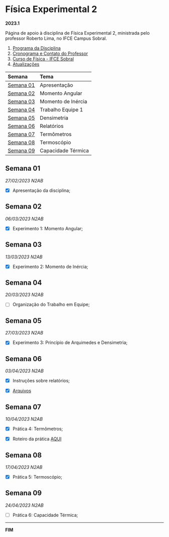 # Física Experimental 2

**2023.1**

Página de apoio à disciplina de Física Experimental 2, ministrada pelo professor Roberto Lima, no IFCE Campus Sobral.

1. [Programa da Disciplina](files/FEXP2_programa.pdf)
2. [Cronograma e Contato do Professor](files/FEXP2_plano.pdf)
3. [Curso de Física - IFCE Sobral](https://ifce.edu.br/sobral/campus-sobral/cursos/superiores/licenciatura/fisica)
4. [Atualizações](https://github.com/robertolccj/FEXP2_23a/commits/main)



| Semana                  | Tema               |
| :---                    | :---               |
| [Semana 01](#semana-01) | Apresentação       |
| [Semana 02](#semana-02) | Momento Angular    |
| [Semana 03](#semana-03) | Momento de Inércia |
| [Semana 04](#semana-04) | Trabalho Equipe 1  |
| [Semana 05](#semana-05) | Densimetria        |
| [Semana 06](#semana-06) | Relatórios         |
| [Semana 07](#semana-07) | Termômetros        |
| [Semana 08](#semana-08) | Termoscópio        |
| [Semana 09](#semana-09) | Capacidade Térmica |



## Semana 01

*27/02/2023 N2AB*

 - [x] Apresentação da disciplina;



## Semana 02

*06/03/2023 N2AB*

 - [x] Experimento 1: Momento Angular;



## Semana 03

*13/03/2023 N2AB*

 - [x] Experimento 2: Momento de Inércia;



## Semana 04

*20/03/2023 N2AB*

 - [ ] Organização do Trabalho em Equipe;



## Semana 05

*27/03/2023 N2AB*

 - [x] Experimento 3: Princípio de Arquimedes e Densimetria;



## Semana 06

*03/04/2023 N2AB*

 - [x] Instruções sobre relatórios;
 - [x] [Arquivos](https://mega.nz/folder/oGQz2ZyC#88Gzgtx8mE1XhS-WRSy0qA)



## Semana 07

*10/04/2023 N2AB*

 - [x] Prática 4: Termômetros;
 - [x] Roteiro da prática [AQUI](https://mega.nz/folder/oGQz2ZyC#88Gzgtx8mE1XhS-WRSy0qA)



## Semana 08

*17/04/2023 N2AB*

 - [x] Prática 5: Termoscópio;



## Semana 09

*24/04/2023 N2AB*

 - [ ] Prática 6: Capacidade Térmica;



----

**FIM**
